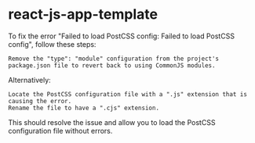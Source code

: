# react-js-app-template

To fix the error "Failed to load PostCSS config: Failed to load PostCSS config", follow these steps:

    Remove the "type": "module" configuration from the project's package.json file to revert back to using CommonJS modules.
    
Alternatively:

    Locate the PostCSS configuration file with a ".js" extension that is causing the error.
    Rename the file to have a ".cjs" extension.
    

This should resolve the issue and allow you to load the PostCSS configuration file without errors.
